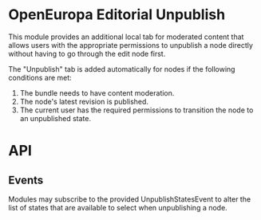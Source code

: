 # OpenEuropa Editorial Unpublish

This module provides an additional local tab for moderated content that allows users with the
appropriate permissions to unpublish a node directly without having to go through
the edit node first.

The "Unpublish" tab is added automatically for nodes if the following conditions are met:

1) The bundle needs to have content moderation.
2) The node's latest revision is published.
3) The current user has the required permissions to transition the node to an unpublished state.

# API

## Events
Modules may subscribe to the provided UnpublishStatesEvent to alter the
list of states that are available to select when unpublishing a node.
